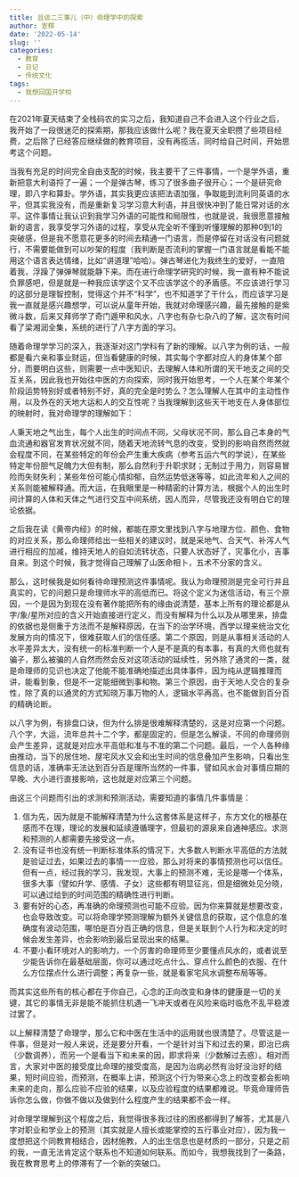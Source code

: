 ```yaml
---
title: 且谈二三事儿（中）命理学中的探索
author: 宣棋
date: '2022-05-14'
slug: ''
categories:
  - 教育
  - 日记
  - 传统文化
tags:
  - 我想回国开学校
---
```


在2021年夏天结束了全栈码农的实习之后，我知道自己不会进入这个行业之后，我开始了一段很迷茫的探索期，那我应该做什么呢？我在夏天全职攒了些项目经费，之后除了已经答应继续做的教育项目，没有再揽活，同时给自己时间，开始思考这个问题。

当我有充足的时间完全自由支配的时候，我主要干了三件事情，一个是学外语，重新把意大利语捋了一遍；一个是弹古琴，练习了很多曲子很开心；一个是研究命理，即八字和算卦。学外语，其实我更应该把法语加强，争取能到流利同英语的水平，但其实我没有，而是重新复习学习意大利语，并且很快冲到了能日常对话的水平。这件事情让我认识到我学习外语的可能性和局限性，也就是说，我很愿意接触新的语言，我享受学习外语的过程，享受从完全听不懂到听懂理解的那种0到1的突破感，但是我不愿意花更多的时间去精通一门语言，而是停留在对话没有问题就行，不需要能做到可以吵架的程度（我判断是否流利的掌握一门语言就是看能不能用这个语言表达情绪，比如“讲道理”哈哈）。弹古琴进化为我终生的爱好，一直陪着我，浮躁了弹弹琴就能静下来。而在进行命理学研究的时候，我一直有种不能说负罪感吧，但是就是一种我应该学这个又不应该学这个的矛盾感。不应该进行学习的这部分是理智控制，觉得这个并不“科学”，也不知道学了干什么，而应该学习是我一直就是感兴趣想学，可以说从童年开始，我就对命理感兴趣，最先接触的是紫微斗数，后来又拜师学了奇门遁甲和风水，八字也有杂七杂八的了解，这次有时间看了梁湘润全集，系统的进行了八字方面的学习。

随着命理学学习的深入，我逐渐对这门学科有了新的理解。以八字为例的话，一般都是看六亲和事业财运，但当看健康的时候，其实每个字都对应人的身体某个部分，而要明白这些，则需要一点中医知识，去理解人体和所谓的天干地支之间的交互关系，因此我也开始往中医的方向探索，同时我开始思考，一个人在某个年某个阶段运势特别好或者特别不好，真的完全是时势么？怎么理解人在其中的主动性作用，以及外在的天地大运和人的交互性呢？当我理解到这些天干地支在人身体部位的映射时，我对命理学的理解如下：

人秉天地之气出生，每个人出生的时间点不同，父母状况不同，那么自己本身的气血流通和器官发育状况就不同，随着天地流转气息的改变，受到的影响自然而然就会程度不同，在某些特定的年份会产生重大疾病（参考五运六气的学说），在某些特定年份胆气足魄力大但有制，那么自然利于升职求财；无制过于用力，则容易冒险而失财失利；某些年份可能心情抑郁，自然运势低迷等等，如此流年和人之间的关系则能被解释通。而大运，在我眼里是一种精密的计算方法，根据个人的出生时间计算的人体和天体之气进行交互中间系统，因人而异，尽管我还没有明白它的理论依据。

之后我在读《黄帝内经》的时候，都能在原文里找到八字与地理方位、颜色、食物的对应关系，那么命理师给出一些相关的建议时，就是采地气、合天气、补泻人气进行相应的加减，维持天地人的自如流转状态，只要人状态好了，灾事化小，吉事自来。到这个时候，我才觉得自己理解了山医命相卜，五术不分家的含义。

那么，这时候我是如何看待命理预测这件事情呢。我认为命理预测是完全可行并且真实的，它的问题只是命理师水平的高低而已。将这个定义为迷信活动，有三个原因，一个是因为到现在没有著作能把所有的缘由说清楚，基本上所有的理论都是从字/象/星所对应的含义开始直接进行定义，而没有解释为什么以及从哪里来，排盘的依据也是侧重于方法而不是解释原因，在当下的治学环境，西学以理来统治文化发展方向的情况下，很难获取人们的信任感。第二个原因，则是从事相关活动的人水平差异太大，没有统一的标准判断一个人是不是真的有本事，有真的大师也就有骗子，那么被骗的人自然而然会反对这项活动的延续性，另外除了通灵的一类，就是命理师的见识也决定了他能不能准确地描述出具体事件，因为纯从逻辑推理而讲，能看到象，但是不一定能细微到事和物。第三个原因，由于天地人交合的复杂性，除了真的以通灵的方式知晓万事万物的人，逻辑水平再高，也不能做到百分百的精确论断。

以八字为例，有排盘口诀，但为什么排是很难解释清楚的，这是对应第一个问题。八个字，大运，流年总共十二个字，都是固定的，但是怎么解读，不同的命理师则会产生差异，这就是对应水平高低和准与不准的第二个问题。最后，一个人各种缘由推动，当下的居住地、屋宅风水又会和出生时间的信息叠加产生影响，只看出生信息的话，准确率无法达到百分百是理所当然的一件事，譬如风水会对事情应期的早晚、大小进行直接影响，这也就是对应第三个问题。

由这三个问题而引出的求测和预测活动，需要知道的事情几件事情是：
1. 信为先，因为就是不能解释清楚为什么这套体系是这样子，东方文化的根基在感而不在理，理论的发展和延续遵循理字，但最初的源泉来自通神感应。求测和预测的人都需要先接受这一点。
2. 没有证书也没有统一判断标准体系的情况下，大多数人判断水平高低的方法就是验证过去，如果过去的事情一一应验，那么对将来的事情预测也可以信任。但有一点，经过我的学习，我发现，大事上的预测不难，无论是哪一个体系，很多大事（譬如升学、感情、子女）这些都有明显征兆，但是细微处见分晓，可以通过给到的时间范围的精确性进行判断。
3. 要有好的心态，再准确的命理预测也可能不应验。因为你来算就是想要改变，也会导致改变。可以将命理学预测理解为额外关键信息的获取，这个信息的准确度有波动范围，哪怕是百分百正确的信息，但是关联到个人行为和决定的时候会发生差异，也会影响到最后呈现出来的结果。
4. 不要小看环境对人的影响力，一个厉害的命理师至少要懂点风水的，或者说至少能告诉你在最基础层面，你可以通过吃点什么、穿点什么颜色的衣服、在什么方位摆点什么进行调整；再复杂一些，就是看家宅风水调整布局等等。

而其实这些所有的核心都在于你自己，心念的正向改变和身体的健康是一切的关键，其它的事情无非是能不能抓住机遇一飞冲天或者在风险来临时临危不乱平稳渡过罢了。

以上解释清楚了命理学，那么它和中医在生活中的运用就也很清楚了。尽管这是一件事，但是对一般人来说，还是要分开看，一个是针对当下和过去的果，即治已病（少数调养），而另一个是看当下和未来的因，即求将来（少数解过去惑）。相对而言，大家对中医的接受度比命理的接受度高，是因为治病必然有治好没治好的结果，短时间应验，而预测，在概率上讲，预测这个行为带来心念上的改变都会影响未来的走向，那么应验不应验的结果，以及应验程度的结果都难说。毕竟命理师告诉你怎么做，你做不做以及做到什么程度产生的结果都不会一样。

对命理学理解到这个程度之后，我觉得很多我过往的困惑都得到了解答，尤其是八字对职业和学业上的预测（其实就是人擅长或能掌控的五行事业对应），因为我一度想把这个同教育相结合，因材施教，人的出生信息也是材质的一部分，只是之前的我，一直无法肯定这个联系也不知道如何联系。而如今，我想我找到了一条路，我在教育思考上的停滞有了一个新的突破口。
